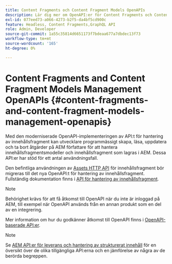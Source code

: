 ```yaml
---
title: Content Fragments och Content Fragment Models OpenAPIs
description: Lär dig mer om OpenAPI:er för Content Fragments och Content Fragment Models.
exl-id: 077eed73-a066-4273-b2f5-da4bf5cd900c
feature: Headless, Content Fragments,GraphQL API
role: Admin, Developer
source-git-commit: 1a55c35814d6651173f7bdeaa677a7dbdec13f73
workflow-type: tm+mt
source-wordcount: '165'
ht-degree: 0%

---
```


# Content Fragments and Content Fragment Models Management OpenAPIs {#content-fragments-and-content-fragment-models-management-openapis}

Med den moderniserade OpenAPI-implementeringen av API:t för hantering av innehållsfragment kan utvecklare programmässigt skapa, läsa, uppdatera och ta bort åtgärder på AEM författare för att hantera innehållsfragmentsmodeller och innehållsfragment som lagras i AEM. Dessa API:er har stöd för ett antal användningsfall.

Den befintliga användningen av [Assets HTTP API](https://experienceleague.adobe.com/en/docs/experience-manager-cloud-service/content/assets/admin/mac-api-assets) för innehållsfragment bör migreras till det nya OpenAPI:t för hantering av innehållsfragment. Fullständig dokumentation finns i [API för hantering av innehållsfragment](https://developer.adobe.com/experience-cloud/experience-manager-apis/api/stable/sites/).

>[!NOTE]
>
>Behörighet krävs för att få åtkomst till OpenAPI när du inte är inloggad på AEM, till exempel när OpenAPI används från en annan produkt som en del av en integrering.
>
>Mer information om hur du godkänner åtkomst till OpenAPI finns i [OpenAPI-baserade API:er](/help/implementing/developing/open-api-based-apis.md).

>[!NOTE]
>
>Se [AEM API:er för leverans och hantering av strukturerat innehåll](/help/headless/apis-headless-and-content-fragments.md) för en översikt över de olika tillgängliga API:erna och en jämförelse av några av de berörda begreppen.